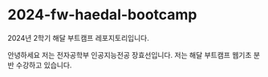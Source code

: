# 2024-fw-haedal-bootcamp
2024년 2학기 해달 부트캠프 레포지토리입니다.

안녕하세요 저는 전자공학부 인공지능전공 장효선입니다.
저는 해달 부트캠프 웹기초 분반 수강하고 있습니다.
